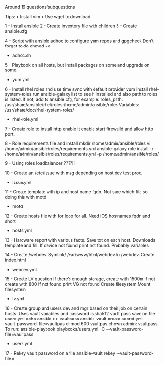 Around 16 questions/subquestions

Tips:
•	Install vim
•	Use wget to download


1 - Install ansible
2 - Create inventory file with children
3 - Create ansible.cfg

4 - Script with ansible adhoc to configure yum repos and gpgcheck
Don’t forget to do chmod +x

- adhoc.sh

5 - Playbook on all hosts, but Install packages on some and upgrade on some. 

- yum.yml

6 - Install rhel roles and use time sync with default provider
yum install rhel-system-roles
run ansible-galaxy list to see if installed and also path to roles is listed.
If not, add to ansible.cfg, for example:
roles_path: /usr/share/ansible/rhel/roles:/home/admin/ansible/roles
Variables: /usr/share/doc/rhel-system-roles/

- rhel-role.yml

7 - Create role to install http enable it enable start firewalld and allow http port. 

8 - Role requirements file and install
mkdir /home/admin/ansible/roles
vi /home/admin/ansible/roles/requirements.yml
ansible-galaxy role install -r /home/admin/ansible/roles/requirements.yml -p /home/admin/ansible/roles/

9 - Using roles loadbalancer ????!!

10 - Create an /etc/issue with msg depending on host dev test prod. 

- issue.yml

11 - Create template with ip and host name fqdn. Not sure which file so doing this with motd

- motd

12 - Create hosts file with for loop for all. Need iOS hostnames fqdn and short

- hosts.yml

13 - Hardware report with various facts. Save txt on each host. Downloads template and fill. If device not found print not found. Probably variables

14 - Create /webdev. Symlink/ /var/www/html/webdev to /webdev. Create index.html 

- webdev.yml

15 - Create LV question 
If there’s enough storage, create with 1500m
If not create with 800
If not found print VG not found
Create filesystem
Mount filesystem

- lv.yml

16 - Create group and users dev and mgr based on their job on certain hosts. Uses vault variables and password is sha512 vault pass save on file
users.yml
echo ansible >> vaultpass
ansible-vault create secret.yml --vault-password-file=vaultpas
chmod 600 vaultpas
chown admin: vaultpass
To run:
ansible-playbook playbooks/users.yml -C --vault-password-file=vaultpass

- users.yml

17 - Rekey vault password on a file
ansible-vault rekey <vault-file> --vault-password-file=<valtpass>
